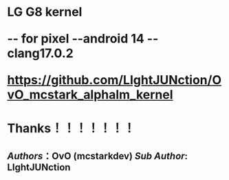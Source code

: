 
<h1>LG G8 kernel

-- for pixel --android 14
-- clang17.0.2

https://github.com/LIghtJUNction/OvO_mcstark_alphalm_kernel




# Thanks！！！！！！！

***Authors***：OvO (mcstarkdev)
***Sub Author***: LIghtJUNction
---

